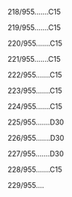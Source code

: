218/955.......C15 


219/955.......C15 


220/955.......C15 


221/955.......C15 


222/955.......C15 


223/955.......C15 


224/955.......C15 


225/955.......D30 


226/955.......D30 


227/955.......D30 


228/955.......C15 


229/955.... 

